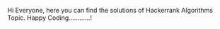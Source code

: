 Hi Everyone, here you can find the solutions of Hackerrank Algorithms Topic. 
Happy Coding............!
